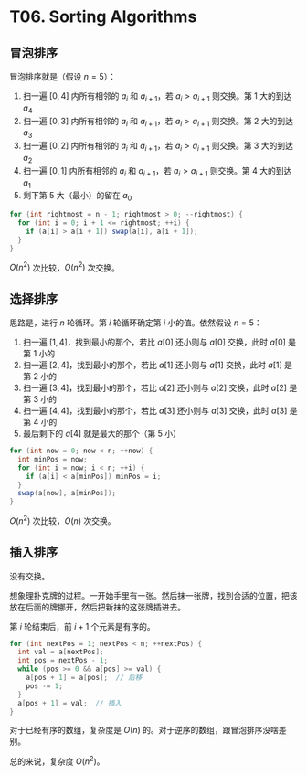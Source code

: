 # T06. Sorting Algorithms

## 冒泡排序

冒泡排序就是（假设 $n=5$）：

1. 扫一遍 $[0,4]$ 内所有相邻的 $a_i$ 和 $a_{i+1}$，若 $a_i > a_{i+1}$ 则交换。第 $1$ 大的到达 $a_4$
2. 扫一遍 $[0,3]$ 内所有相邻的 $a_i$ 和 $a_{i+1}$，若 $a_i > a_{i+1}$ 则交换。第 $2$ 大的到达 $a_3$
3. 扫一遍 $[0,2]$ 内所有相邻的 $a_i$ 和 $a_{i+1}$，若 $a_i > a_{i+1}$ 则交换。第 $3$ 大的到达 $a_2$
4. 扫一遍 $[0,1]$ 内所有相邻的 $a_i$ 和 $a_{i+1}$，若 $a_i > a_{i+1}$ 则交换。第 $4$ 大的到达 $a_1$
5. 剩下第 $5$ 大（最小）的留在 $a_0$

```java
for (int rightmost = n - 1; rightmost > 0; --rightmost) {
  for (int i = 0; i + 1 <= rightmost; ++i) {
    if (a[i] > a[i + 1]) swap(a[i], a[i + 1]);
  }
}
```

$O(n^2)$ 次比较，$O(n^2)$ 次交换。

## 选择排序

思路是，进行 $n$ 轮循环。第 $i$ 轮循环确定第 $i$ 小的值。依然假设 $n=5$：

1. 扫一遍 $[1,4]$，找到最小的那个，若比 $a[0]$ 还小则与 $a[0]$ 交换，此时 $a[0]$ 是第 $1$ 小的
2. 扫一遍 $[2,4]$，找到最小的那个，若比 $a[1]$ 还小则与 $a[1]$ 交换，此时 $a[1]$ 是第 $2$ 小的
3. 扫一遍 $[3,4]$，找到最小的那个，若比 $a[2]$ 还小则与 $a[2]$ 交换，此时 $a[2]$ 是第 $3$ 小的
4. 扫一遍 $[4,4]$，找到最小的那个，若比 $a[3]$ 还小则与 $a[3]$ 交换，此时 $a[3]$ 是第 $4$ 小的
5. 最后剩下的 $a[4]$ 就是最大的那个（第 $5$ 小）

```java
for (int now = 0; now < n; ++now) {
  int minPos = now;
  for (int i = now; i < n; ++i) {
    if (a[i] < a[minPos]) minPos = i;
  }
  swap(a[now], a[minPos]);
}
```

$O(n^2)$ 次比较，$O(n)$ 次交换。

## 插入排序

没有交换。

想象理扑克牌的过程。一开始手里有一张。然后抹一张牌，找到合适的位置，把该放在后面的牌挪开，然后把新抹的这张牌插进去。

第 $i$ 轮结束后，前 $i+1$ 个元素是有序的。

```java
for (int nextPos = 1; nextPos < n; ++nextPos) {
  int val = a[nextPos];
  int pos = nextPos - 1;
  while (pos >= 0 && a[pos] >= val) {
    a[pos + 1] = a[pos];  // 后移
    pos -= 1;
  }
  a[pos + 1] = val;  // 插入
}
```

对于已经有序的数组，复杂度是 $O(n)$ 的。对于逆序的数组，跟冒泡排序没啥差别。

总的来说，复杂度 $O(n^2)$。
